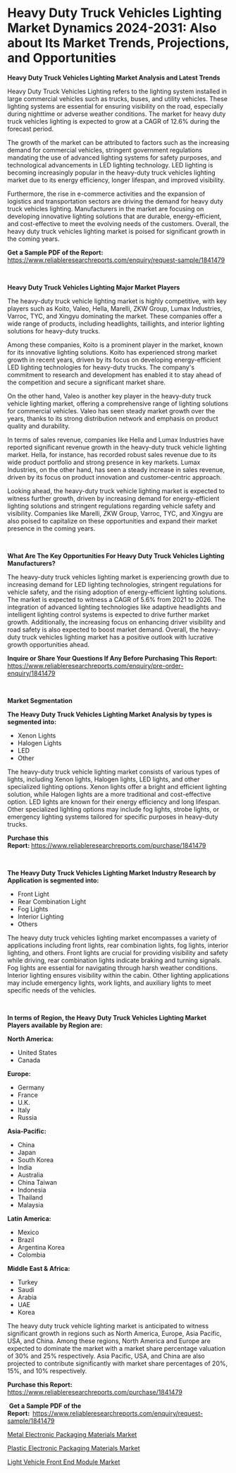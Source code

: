 <p><h1>Heavy Duty Truck Vehicles Lighting Market Dynamics 2024-2031: Also about Its Market Trends, Projections, and Opportunities</h1></p><p><strong>Heavy Duty Truck Vehicles Lighting Market Analysis and Latest Trends</strong></p>
<p><p>Heavy Duty Truck Vehicles Lighting refers to the lighting system installed in large commercial vehicles such as trucks, buses, and utility vehicles. These lighting systems are essential for ensuring visibility on the road, especially during nighttime or adverse weather conditions. The market for heavy duty truck vehicles lighting is expected to grow at a CAGR of 12.6% during the forecast period.</p><p>The growth of the market can be attributed to factors such as the increasing demand for commercial vehicles, stringent government regulations mandating the use of advanced lighting systems for safety purposes, and technological advancements in LED lighting technology. LED lighting is becoming increasingly popular in the heavy-duty truck vehicles lighting market due to its energy efficiency, longer lifespan, and improved visibility.</p><p>Furthermore, the rise in e-commerce activities and the expansion of logistics and transportation sectors are driving the demand for heavy duty truck vehicles lighting. Manufacturers in the market are focusing on developing innovative lighting solutions that are durable, energy-efficient, and cost-effective to meet the evolving needs of the customers. Overall, the heavy duty truck vehicles lighting market is poised for significant growth in the coming years.</p></p>
<p><strong>Get a Sample PDF of the Report:&nbsp;</strong> <a href="https://www.reliableresearchreports.com/enquiry/request-sample/1841479">https://www.reliableresearchreports.com/enquiry/request-sample/1841479</a></p>
<p>&nbsp;</p>
<p><strong>Heavy Duty Truck Vehicles Lighting Major Market Players</strong></p>
<p><p>The heavy-duty truck vehicle lighting market is highly competitive, with key players such as Koito, Valeo, Hella, Marelli, ZKW Group, Lumax Industries, Varroc, TYC, and Xingyu dominating the market. These companies offer a wide range of products, including headlights, taillights, and interior lighting solutions for heavy-duty trucks.</p><p>Among these companies, Koito is a prominent player in the market, known for its innovative lighting solutions. Koito has experienced strong market growth in recent years, driven by its focus on developing energy-efficient LED lighting technologies for heavy-duty trucks. The company's commitment to research and development has enabled it to stay ahead of the competition and secure a significant market share.</p><p>On the other hand, Valeo is another key player in the heavy-duty truck vehicle lighting market, offering a comprehensive range of lighting solutions for commercial vehicles. Valeo has seen steady market growth over the years, thanks to its strong distribution network and emphasis on product quality and durability.</p><p>In terms of sales revenue, companies like Hella and Lumax Industries have reported significant revenue growth in the heavy-duty truck vehicle lighting market. Hella, for instance, has recorded robust sales revenue due to its wide product portfolio and strong presence in key markets. Lumax Industries, on the other hand, has seen a steady increase in sales revenue, driven by its focus on product innovation and customer-centric approach.</p><p>Looking ahead, the heavy-duty truck vehicle lighting market is expected to witness further growth, driven by increasing demand for energy-efficient lighting solutions and stringent regulations regarding vehicle safety and visibility. Companies like Marelli, ZKW Group, Varroc, TYC, and Xingyu are also poised to capitalize on these opportunities and expand their market presence in the coming years.</p></p>
<p>&nbsp;</p>
<p><strong>What Are The Key Opportunities For Heavy Duty Truck Vehicles Lighting Manufacturers?</strong></p>
<p><p>The heavy-duty truck vehicles lighting market is experiencing growth due to increasing demand for LED lighting technologies, stringent regulations for vehicle safety, and the rising adoption of energy-efficient lighting solutions. The market is expected to witness a CAGR of 5.6% from 2021 to 2026. The integration of advanced lighting technologies like adaptive headlights and intelligent lighting control systems is expected to drive further market growth. Additionally, the increasing focus on enhancing driver visibility and road safety is also expected to boost market demand. Overall, the heavy-duty truck vehicles lighting market has a positive outlook with lucrative growth opportunities ahead.</p></p>
<p><strong>Inquire or Share Your Questions If Any Before Purchasing This Report:</strong> <a href="https://www.reliableresearchreports.com/enquiry/pre-order-enquiry/1841479">https://www.reliableresearchreports.com/enquiry/pre-order-enquiry/1841479</a></p>
<p>&nbsp;</p>
<p><strong>Market Segmentation</strong></p>
<p><strong>The Heavy Duty Truck Vehicles Lighting Market Analysis by types is segmented into:</strong></p>
<p><ul><li>Xenon Lights</li><li>Halogen Lights</li><li>LED</li><li>Other</li></ul></p>
<p><p>The heavy-duty truck vehicle lighting market consists of various types of lights, including Xenon lights, Halogen lights, LED lights, and other specialized lighting options. Xenon lights offer a bright and efficient lighting solution, while Halogen lights are a more traditional and cost-effective option. LED lights are known for their energy efficiency and long lifespan. Other specialized lighting options may include fog lights, strobe lights, or emergency lighting systems tailored for specific purposes in heavy-duty trucks.</p></p>
<p><strong>Purchase this Report:&nbsp;</strong><a href="https://www.reliableresearchreports.com/purchase/1841479">https://www.reliableresearchreports.com/purchase/1841479</a></p>
<p>&nbsp;</p>
<p><strong>The Heavy Duty Truck Vehicles Lighting Market Industry Research by Application is segmented into:</strong></p>
<p><ul><li>Front Light</li><li>Rear Combination Light</li><li>Fog Lights</li><li>Interior Lighting</li><li>Others</li></ul></p>
<p><p>The heavy duty truck vehicles lighting market encompasses a variety of applications including front lights, rear combination lights, fog lights, interior lighting, and others. Front lights are crucial for providing visibility and safety while driving, rear combination lights indicate braking and turning signals. Fog lights are essential for navigating through harsh weather conditions. Interior lighting ensures visibility within the cabin. Other lighting applications may include emergency lights, work lights, and auxiliary lights to meet specific needs of the vehicles.</p></p>
<p>&nbsp;</p>
<p><strong>In terms of Region, the Heavy Duty Truck Vehicles Lighting Market Players available by Region are:</strong></p>
<p>
    <p> <strong> North America: </strong>
        <ul>
            <li>United States</li>
            <li>Canada</li>
        </ul>
        </p> 
    <p> <strong> Europe: </strong>
        <ul>
            <li>Germany</li>
            <li>France</li>
            <li>U.K.</li>
            <li>Italy</li>
            <li>Russia</li>
        </ul>
        </p> 
    <p> <strong> Asia-Pacific: </strong>
        <ul>
            <li>China</li>
            <li>Japan</li>
            <li>South Korea</li>
            <li>India</li>
            <li>Australia</li>
            <li>China Taiwan</li>
            <li>Indonesia</li>
            <li>Thailand</li>
            <li>Malaysia</li>
        </ul>
        </p> 
    <p> <strong> Latin America: </strong>
        <ul>
            <li>Mexico</li>
            <li>Brazil</li>
            <li>Argentina Korea</li>
            <li>Colombia</li>
        </ul>
        </p> 
    <p> <strong> Middle East & Africa: </strong>
        <ul>
            <li>Turkey</li>
            <li>Saudi</li>
            <li>Arabia</li>
            <li>UAE</li>
            <li>Korea</li>
        </ul>
    </p>
    </p>
<p><p>The heavy duty truck vehicle lighting market is anticipated to witness significant growth in regions such as North America, Europe, Asia Pacific, USA, and China. Among these regions, North America and Europe are expected to dominate the market with a market share percentage valuation of 30% and 25% respectively. Asia Pacific, USA, and China are also projected to contribute significantly with market share percentages of 20%, 15%, and 10% respectively.</p></p>
<p><strong>Purchase this Report: </strong><a href="https://www.reliableresearchreports.com/purchase/1841479">https://www.reliableresearchreports.com/purchase/1841479</a></p>
<p>&nbsp;<strong>Get a Sample PDF of the Report:&nbsp;&nbsp;</strong><a href="https://www.reliableresearchreports.com/enquiry/request-sample/1841479">https://www.reliableresearchreports.com/enquiry/request-sample/1841479</a></p>
<p><strong></strong></p>
<p><p><a href="https://view.publitas.com/reportprime-1/metal-electronic-packaging-materials-market-insights-market-players-and-forecast-till-2030/">Metal Electronic Packaging Materials Market</a></p><p><a href="https://view.publitas.com/reportprime-1/plastic-electronic-packaging-materials-market-analysis-examines-its-scope-on-growth-opportunities-and-forecasted-trends-spanning-from-2023-to-2030/">Plastic Electronic Packaging Materials Market</a></p><p><a href="https://github.com/PeterParrish5/Market-Research-Report-List-3/blob/main/light-vehicle-front-end-module-market.md">Light Vehicle Front End Module Market</a></p></p>